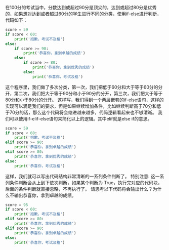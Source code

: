 在100分的考试当中，分数达到或超过90分是顶尖的，达到或超过80分是优秀的，如果想对达到或者超过60分的学生进行不同的分类，使用if-else进行判断，代码如下：
```python
score = 59
if score < 60:
    print('抱歉，考试不及格')
else:
    if score >= 90:
        print('恭喜你，拿到卓越的成绩')
    else:
        if score >= 80:
            print('恭喜你，拿到优秀的成绩')
        else:
            print('恭喜你，考试及格')
```		
这个程序里，我们做了多次分类，第一次，我们把低于60分和大于等于60分的分开，第二次，我们把大于等于90分和小于90分的分开，第三次，我们把大于等于80分和小于80分的分开。
这样写，我们得到一个两层嵌套的if-else语句，这样的实现可以满足我们的要求，但是如果继续增加条件，比如继续判断高于70分和低于70分的话，那么这个代码将会缩进越来越多，代码逻辑看起来也不够清晰。
我们可以使用if-elif-else语句来简化以上的逻辑。其中elif就是else if的意思。

```python
score = 59
if score < 60:
    print('抱歉，考试不及格')
elif score >= 90:
    print('恭喜你，拿到卓越的成绩')
elif score >= 80:
    print('恭喜你，拿到优秀的成绩')
else:
    print('恭喜你，考试及格')
```
这样，我们就可以写出代码结构非常清晰的一系列条件判断了。
特别注意: 这一系列条件判断会从上到下依次判断，如果某个判断为 True，执行完对应的代码块，后面的条件判断就直接忽略，不再执行了。
请思考以下代码将会输出什么？为什么不输出恭喜你，拿到卓越的成绩。
```python
score = 95
if score < 60:
    print('抱歉，考试不及格')
elif score >= 80:
    print('恭喜你，拿到优秀的成绩')
elif score >= 90:
    print('恭喜你，拿到卓越的成绩')
else:
    print('恭喜你，考试及格')
```